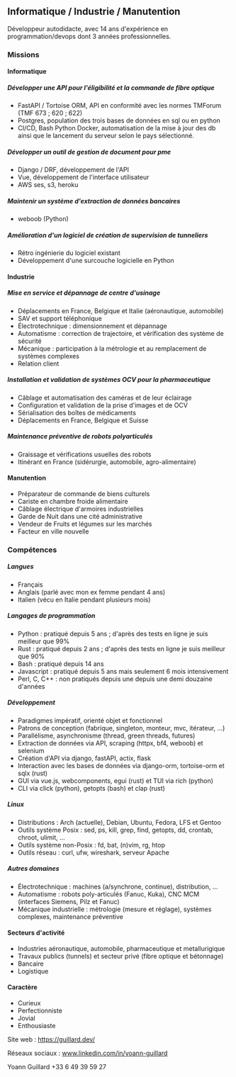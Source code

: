 ## Informatique / Industrie / Manutention

Développeur autodidacte, avec 14 ans d'expérience en programmation/devops dont 3 années professionnelles.


### Missions
#### Informatique
##### Développer une API pour l'éligibilité et la commande de fibre optique
- FastAPI / Tortoise ORM, API en conformité avec les normes TMForum (TMF 673 ; 620 ; 622)
- Postgres, population des trois bases de données en sql ou en python
- CI/CD, Bash Python Docker, automatisation de la mise à jour des db ainsi que le lancement du serveur selon le pays sélectionné.

##### Développer un outil de gestion de document pour pme
- Django / DRF, développement de l'API
- Vue, développement de l'interface utilisateur
- AWS ses, s3, heroku


##### Maintenir un système d'extraction de données bancaires
- weboob (Python)

##### Amélioration d'un logiciel de création de supervision de tunneliers
- Rétro ingénierie du logiciel existant
- Développement d'une surcouche logicielle en Python


#### Industrie
##### Mise en service et dépannage de centre d'usinage
- Déplacements en France, Belgique et Italie (aéronautique, automobile)
- SAV et support téléphonique
- Électrotechnique : dimensionnement et dépannage
- Automatisme : correction de trajectoire, et vérification des système de sécurité
- Mécanique : participation à la métrologie et au remplacement de systèmes complexes
- Relation client

##### Installation et validation de systèmes OCV pour la pharmaceutique
- Câblage et automatisation des caméras et de leur éclairage
- Configuration et validation de la prise d'images et de OCV
- Sérialisation des boîtes de médicaments
- Déplacements en France, Belgique et Suisse

##### Maintenance préventive de robots polyarticulés
- Graissage et vérifications usuelles des robots
- Itinérant en France (sidérurgie, automobile, agro-alimentaire)

#### Manutention
- Préparateur de commande de biens culturels
- Cariste en chambre froide alimentaire
- Câblage électrique d'armoires industrielles
- Garde de Nuit dans une cité administrative
- Vendeur de Fruits et légumes sur les marchés
- Facteur en ville nouvelle

### Compétences
##### Langues
- Français
- Anglais (parlé avec mon ex femme pendant 4 ans)
- Italien (vécu en Italie pendant plusieurs mois)

##### Langages de programmation
- Python : pratiqué depuis 5 ans ; d'après des tests en ligne je suis meilleur que 99%
- Rust : pratiqué depuis 2 ans ; d'après des tests en ligne je suis meilleur que 90%
- Bash : pratiqué depuis 14 ans
- Javascript : pratiqué depuis 5 ans mais seulement 6 mois intensivement
- Perl, C, C++ : non pratiqués depuis une depuis une demi douzaine d'années

##### Développement
- Paradigmes impératif, orienté objet et fonctionnel
- Patrons de conception (fabrique, singleton, monteur, mvc, itérateur, ...)
- Parallélisme, asynchronisme (thread, green threads, futures)
- Extraction de données via API, scraping (httpx, bf4, weboob) et selenium
- Création d'API via django, fastAPI, actix, flask
- Interaction avec les bases de données via django-orm, tortoise-orm et sqlx (rust)
- GUI via vue.js, webcomponents, egui (rust) et TUI via rich (python)
- CLI via click (python), getopts (bash) et clap (rust)

##### Linux
- Distributions : Arch (actuelle), Debian, Ubuntu, Fedora, LFS et Gentoo
- Outils système Posix : sed, ps, kill, grep, find, getopts, dd, crontab, chroot, ulimit, ...
- Outils système non-Posix : fd, bat, (n)vim, rg, htop
- Outils réseau : curl, ufw, wireshark, serveur Apache

##### Autres domaines
- Électrotechnique : machines (a/synchrone, continue), distribution, ...
- Automatisme : robots poly-articulés (Fanuc, Kuka), CNC MCM (interfaces Siemens, Pilz et Fanuc)
- Mécanique industrielle : métrologie (mesure et réglage), systèmes complexes, maintenance préventive

#### Secteurs d'activité
- Industries aéronautique, automobile, pharmaceutique et metallurigique
- Travaux publics (tunnels) et secteur privé (fibre optique et bétonnage)
- Bancaire
- Logistique


#### Caractère
- Curieux
- Perfectionniste
- Jovial
- Enthousiaste


Site web :
https://guillard.dev/

Réseaux sociaux :
www.linkedin.com/in/yoann-guillard

Yoann Guillard
+33 6 49 39 59 27

